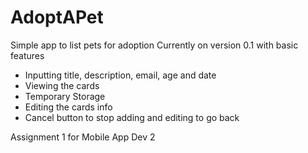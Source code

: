 # AdoptAPet

Simple app to list pets for adoption
Currently on version 0.1 with basic features

- Inputting title, description, email, age and date
- Viewing the cards
- Temporary Storage
- Editing the cards info
- Cancel button to stop adding and editing to go back

Assignment 1 for Mobile App Dev 2
